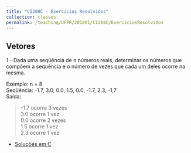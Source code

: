 ```yaml
---
title: "CI208C - Exercicios Resolvidos"
collection: classes
permalink: /teaching/UFPR/201801/CI208C/ExerciciosResolvidos
---
```


## Vetores

1 - Dada uma seqüência de n números reais, determinar os números que compõem a sequência e o número de vezes que cada um deles ocorre na mesma.

Exemplo: n = 8  
Seqüência: -1.7,  3.0,  0.0,  1.5,  0.0, -1.7,  2.3, -1,7  
Saída:  
>  -1.7 ocorre 3 vezes  
 3.0 ocorre 1 vez  
 0.0 ocorre 2 vezes  
 1.5 ocorre 1 vez  
 2.3 ocorre 1 vez  

- [Soluções em C](https://jacksonpradolima.github.io/teaching/Exercicios/Vetores/Questao1/SolucaoC)